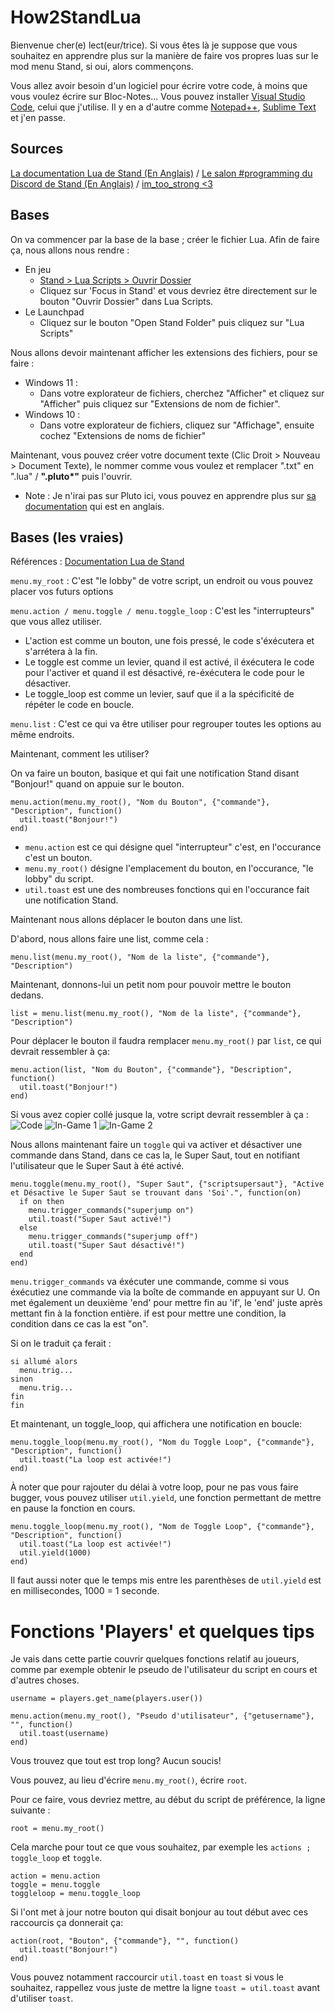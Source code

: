# How2StandLua
Bienvenue cher(e) lect(eur/trice).
Si vous êtes là je suppose que vous souhaitez en apprendre plus sur la manière de faire vos propres luas sur le mod menu Stand, si oui, alors commençons.

Vous allez avoir besoin d'un logiciel pour écrire votre code, à moins que vous voulez écrire sur Bloc-Notes...
Vous pouvez installer [Visual Studio Code](https://code.visualstudio.com/download), celui que j'utilise.
Il y en a d'autre comme [Notepad++](https://notepad-plus-plus.org/downloads/), [Sublime Text](https://www.sublimetext.com/download) et j'en passe.

## Sources
[La documentation Lua de Stand (En Anglais)](https://stand.gg/help/lua-api-documentation) /
[Le salon #programming du Discord de Stand (En Anglais)](https://discord.com/channels/956618713157763072/956618713581387806) /
[im_too_strong <3](<https://discord.com/users/472825438700437504>)

## Bases

On va commencer par la base de la base ; créer le fichier Lua.
Afin de faire ça, nous allons nous rendre :
- En jeu
  - [Stand > Lua Scripts > Ouvrir Dossier](https://stand.gg/focus#Stand>Lua%20Scripts>Open%20Folder)
  - Cliquez sur 'Focus in Stand' et vous devriez être directement sur le bouton "Ouvrir Dossier" dans Lua Scripts.
- Le Launchpad
  - Cliquez sur le bouton "Open Stand Folder" puis cliquez sur "Lua Scripts"

Nous allons devoir maintenant afficher les extensions des fichiers, pour se faire :
- Windows 11 :
  - Dans votre explorateur de fichiers, cherchez "Afficher" et cliquez sur "Afficher" puis cliquez sur "Extensions de nom de fichier".
- Windows 10 :
  - Dans votre explorateur de fichiers, cliquez sur "Affichage", ensuite cochez "Extensions de noms de fichier"

Maintenant, vous pouvez créer votre document texte (Clic Droit > Nouveau > Document Texte), le nommer comme vous voulez et remplacer ".txt" en ".lua" / __".pluto*"__ puis l'ouvrir.
- Note : Je n'irai pas sur Pluto ici, vous pouvez en apprendre plus sur [sa documentation](https://pluto-lang.org/docs/Introduction) qui est en anglais.

## Bases (les vraies)

Références : [Documentation Lua de Stand](https://stand.gg/help/lua-api-documentation)

`menu.my_root` : C'est "le lobby" de votre script, un endroit ou vous pouvez placer vos futurs options

`menu.action / menu.toggle / menu.toggle_loop` : C'est les "interrupteurs" que vous allez utiliser.
- L'action est comme un bouton, une fois pressé, le code s'éxécutera et s'arrétera à la fin.
- Le toggle est comme un levier, quand il est activé, il éxécutera le code pour l'activer et quand il est désactivé, re-éxécutera le code pour le désactiver.
- Le toggle_loop est comme un levier, sauf que il a la spécificité de répéter le code en boucle.

`menu.list` : C'est ce qui va être utiliser pour regrouper toutes les options au même endroits.

Maintenant, comment les utiliser?

On va faire un bouton, basique et qui fait une notification Stand disant "Bonjour!" quand on appuie sur le bouton.
```
menu.action(menu.my_root(), "Nom du Bouton", {"commande"}, "Description", function()
  util.toast("Bonjour!")
end)
```
- `menu.action` est ce qui désigne quel "interrupteur" c'est, en l'occurance c'est un bouton.
- `menu.my_root()` désigne l'emplacement du bouton, en l'occurance, "le lobby" du script.
- `util.toast` est une des nombreuses fonctions qui en l'occurance fait une notification Stand.

Maintenant nous allons déplacer le bouton dans une list.

D'abord, nous allons faire une list, comme cela :
```
menu.list(menu.my_root(), "Nom de la liste", {"commande"}, "Description")
```

Maintenant, donnons-lui un petit nom pour pouvoir mettre le bouton dedans.

```
list = menu.list(menu.my_root(), "Nom de la liste", {"commande"}, "Description")
```

Pour déplacer le bouton il faudra remplacer `menu.my_root()` par `list`, ce qui devrait ressembler à ça:

```
menu.action(list, "Nom du Bouton", {"commande"}, "Description", function()
  util.toast("Bonjour!")
end)
```

Si vous avez copier collé jusque la, votre script devrait ressembler à ça :
![Code](https://github.com/ScriptHost/How2StandLua/assets/135753695/3bde681f-eca9-42d6-b38e-b68f0f0d75c4)
![In-Game 1](https://github.com/ScriptHost/How2StandLua/assets/135753695/e521733b-8c9f-40fb-9e09-399848e9c24d)
![In-Game 2](https://github.com/ScriptHost/How2StandLua/assets/135753695/9a6a0ea9-4ee3-4cae-ac9b-7dd2c6b5ed9a)

Nous allons maintenant faire un `toggle` qui va activer et désactiver une commande dans Stand, dans ce cas la, le Super Saut, tout en notifiant l'utilisateur que le Super Saut à été activé.

```
menu.toggle(menu.my_root(), "Super Saut", {"scriptsupersaut"}, "Active et Désactive le Super Saut se trouvant dans 'Soi'.", function(on)
  if on then
    menu.trigger_commands("superjump on")
    util.toast("Super Saut activé!")
  else
    menu.trigger_commands("superjump off")
    util.toast("Super Saut désactivé!")
  end
end)
```

`menu.trigger_commands` va éxécuter une commande, comme si vous éxécutiez une commande via la boîte de commande en appuyant sur U.
On met également un deuxième 'end' pour mettre fin au 'if', le 'end' juste après mettant fin à la fonction entière.
if est pour mettre une condition, la condition dans ce cas la est "on".

Si on le traduit ça ferait :
```
si allumé alors
  menu.trig...
sinon
  menu.trig...
fin
fin
```

Et maintenant, un toggle_loop, qui affichera une notification en boucle:

```
menu.toggle_loop(menu.my_root(), "Nom du Toggle Loop", {"commande"}, "Description", function()
  util.toast("La loop est activée!")
end)
```

À noter que pour rajouter du délai à votre loop, pour ne pas vous faire bugger, vous pouvez utiliser `util.yield`, une fonction permettant de mettre en pause la fonction en cours.

```
menu.toggle_loop(menu.my_root(), "Nom de Toggle Loop", {"commande"}, "Description", function()
  util.toast("La loop est activée!")
  util.yield(1000)
end)
```

Il faut aussi noter que le temps mis entre les parenthèses de `util.yield` est en millisecondes, 1000 = 1 seconde.

# Fonctions 'Players' et quelques tips

Je vais dans cette partie couvrir quelques fonctions relatif au joueurs, comme par exemple obtenir le pseudo de l'utilisateur du script en cours et d'autres choses.

```
username = players.get_name(players.user())

menu.action(menu.my_root(), "Pseudo d'utilisateur", {"getusername"}, "", function()
  util.toast(username)
end)
```

Vous trouvez que tout est trop long? Aucun soucis!

Vous pouvez, au lieu d'écrire `menu.my_root()`, écrire `root`.

Pour ce faire, vous devriez mettre, au début du script de préférence, la ligne suivante :

```
root = menu.my_root()

```
Cela marche pour tout ce que vous souhaitez, par exemple les `actions ; toggle_loop` et `toggle`.

```
action = menu.action
toggle = menu.toggle
toggleloop = menu.toggle_loop

```
Si l'ont met à jour notre bouton qui disait bonjour au tout début avec ces raccourcis ça donnerait ça:

```
action(root, "Bouton", {"commande"}, "", function()
  util.toast("Bonjour!")
end)
```

Vous pouvez notamment raccourcir `util.toast` en `toast` si vous le souhaitez, rappellez vous juste de mettre la ligne `toast = util.toast` avant d'utiliser `toast`.
